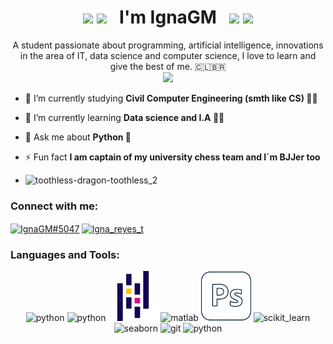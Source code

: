 <div align="center">
  
# <img src="https://media.tenor.com/2Jcp2gPh78oAAAAi/crown-joypixels.gif" width="70px" /> <img src="https://user-images.githubusercontent.com/74038190/216122041-518ac897-8d92-4c6b-9b3f-ca01dcaf38ee.png" width="50px" /> &nbsp; I'm IgnaGM &nbsp; <img src="https://user-images.githubusercontent.com/74038190/216122041-518ac897-8d92-4c6b-9b3f-ca01dcaf38ee.png" width="50px" /> <img src="https://media.tenor.com/2Jcp2gPh78oAAAAi/crown-joypixels.gif" width="70px" />

A student passionate about programming, artificial intelligence, innovations in the area of IT, data science and computer science, I love to learn and give the best of me. 🇨🇱🇧🇷  
<img src="https://media.tenor.com/E8SPbU0OT_gAAAAi/music-party.gif" width="70px" /> </h3>
</div>

- 🔭 I’m currently studying **Civil Computer Engineering (smth like CS) 👨‍💻** 

- 🌱 I’m currently learning **Data science and I.A 👨‍💻**

- 💬 Ask me about **Python 🤝**

- ⚡ Fun fact **I am captain of my university chess team and I´m BJJer too**

- ![toothless-dragon-toothless_2](https://github.com/IgnacioGameolay/IgnacioGameolay/assets/45189062/0deb43dc-0312-4132-abf4-fce47c27a57b)

<h3 align="left">Connect with me:</h3>
<p align="left">
<a href="https://discord.gg/IgnaGM#5047" target="blank"><img align="center" src="https://user-images.githubusercontent.com/74038190/235294015-47144047-25ab-417c-af1b-6746820a20ff.gif" alt="IgnaGM#5047" height="80" width="80" /></a>
<a href="https://www.instagram.com/igna_reyes_t/" target="blank"><img align="center" src="https://user-images.githubusercontent.com/74038190/235294013-a33e5c43-a01c-43f6-b44d-a406d8b4ab75.gif" alt="Igna_reyes_t" height="80" width="80" /></a>
</p>

<h3 align="left">Languages and Tools:</h3>


<div align="center">

  <!-- PYTHON -->
  <img src="https://user-images.githubusercontent.com/74038190/212257472-08e52665-c503-4bd9-aa20-f5a4dae769b5.gif" alt="python" width="80" height="80"/>

  <!-- VSCode -->
  <img src="https://user-images.githubusercontent.com/74038190/212257465-7ce8d493-cac5-494e-982a-5a9deb852c4b.gif" alt="python" width="80" height="80"/>
 
  <!-- PANDAS --> 
  <img src="https://raw.githubusercontent.com/devicons/devicon/2ae2a900d2f041da66e950e4d48052658d850630/icons/pandas/pandas-original.svg" alt="pandas" width="80" height="80"/> 

  <!-- MATHLAB --> 
  <img src="https://upload.wikimedia.org/wikipedia/commons/2/21/Matlab_Logo.png" alt="matlab" width="80" height="80"/> 
  
  <!-- PHOTOSHOP --> 
  <img src="https://raw.githubusercontent.com/devicons/devicon/master/icons/photoshop/photoshop-line.svg" alt="photoshop" width="80" height="80"/> 

  <!-- SCIKIT --> 
  <img src="https://upload.wikimedia.org/wikipedia/commons/0/05/Scikit_learn_logo_small.svg" alt="scikit_learn" width="80" height="80"/> 

  <!-- SEABORN --> 
  <img src="https://seaborn.pydata.org/_images/logo-mark-lightbg.svg" alt="seaborn" width="80" height="80"/> 

  <!-- GITHUB --> 
  <img src="https://user-images.githubusercontent.com/74038190/212281775-b468df30-4edc-4bf8-a4ee-f52e1aaddc86.gif" alt="git" width="120" height="60"/> 

  <!-- UBUNTU -->
  
  <img src="https://github.com/Anmol-Baranwal/Cool-GIFs-For-GitHub/assets/74038190/3fb2cdf6-8920-462e-87a4-95af376418aa" alt="python" width="100" height="100"/>

  </dev>

